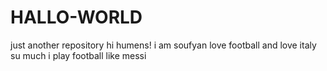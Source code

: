 # HALLO-WORLD
just another repository
hi humens! i am soufyan love football and love italy su much
i play football like messi
